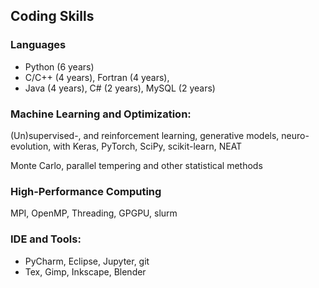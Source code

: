 ## Coding Skills
### Languages
- Python (6 years)
- C/C++ (4 years), Fortran (4 years), 
- Java (4 years), C# (2 years), MySQL (2 years)

### Machine Learning and Optimization: 
(Un)supervised-, and reinforcement learning, generative models, neuro-evolution, with 
Keras, PyTorch, SciPy, scikit-learn, NEAT

Monte Carlo, parallel tempering and other statistical methods

### High-Performance Computing
MPI, OpenMP, Threading, GPGPU, slurm

### IDE and Tools: 
- PyCharm, Eclipse, Jupyter, git
- Tex, Gimp, Inkscape, Blender

